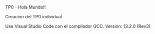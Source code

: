 TP0 - Hola Mundo!!

Creacion del TP0 individual

Use Visual Studio Code con el compilador GCC. Version: 13.2.0 (Rev3)


